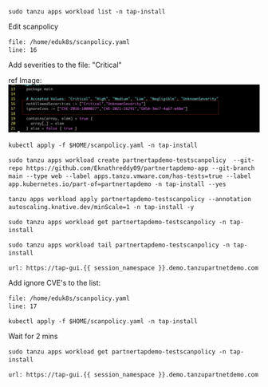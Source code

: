 

```execute
sudo tanzu apps workload list -n tap-install
```

Edit scanpolicy

```editor:open-file
file: /home/eduk8s/scanpolicy.yaml
line: 16
```

Add severities to the file: "Critical"

ref Image: ![Scanpolicy](images/scanpolicy-1.png)

```execute
kubectl apply -f $HOME/scanpolicy.yaml -n tap-install
```

```execute
sudo tanzu apps workload create partnertapdemo-testscanpolicy  --git-repo https://github.com/Eknathreddy09/partnertapdemo-app --git-branch main --type web --label apps.tanzu.vmware.com/has-tests=true --label app.kubernetes.io/part-of=partnertapdemo -n tap-install --yes
```

```execute
tanzu apps workload apply partnertapdemo-testscanpolicy --annotation autoscaling.knative.dev/minScale=1 -n tap-install -y
```

```execute
sudo tanzu apps workload get partnertapdemo-testscanpolicy -n tap-install
```

```execute-2
sudo tanzu apps workload tail partnertapdemo-testscanpolicy -n tap-install
```

```dashboard:open-url
url: https://tap-gui.{{ session_namespace }}.demo.tanzupartnetdemo.com
```

Add ignore CVE's to the list:

```editor:open-file
file: /home/eduk8s/scanpolicy.yaml
line: 17
```

```execute
kubectl apply -f $HOME/scanpolicy.yaml -n tap-install
```

Wait for 2 mins

```execute
sudo tanzu apps workload get partnertapdemo-testscanpolicy -n tap-install
```

```dashboard:open-url
url: https://tap-gui.{{ session_namespace }}.demo.tanzupartnetdemo.com
```
